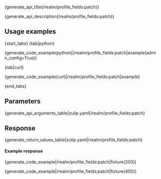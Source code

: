 {generate_api_title(/realm/profile_fields:patch)}

{generate_api_description(/realm/profile_fields:patch)}

## Usage examples

{start_tabs}
{tab|python}

{generate_code_example(python)|/realm/profile_fields:patch|example(admin_config=True)}

{tab|curl}

{generate_code_example(curl)|/realm/profile_fields:patch|example}

{end_tabs}

## Parameters

{generate_api_arguments_table|zulip.yaml|/realm/profile_fields:patch}

## Response

{generate_return_values_table|zulip.yaml|/realm/profile_fields:patch}


#### Example response

{generate_code_example|/realm/profile_fields:patch|fixture(200)}

{generate_code_example|/realm/profile_fields:patch|fixture(400)}
